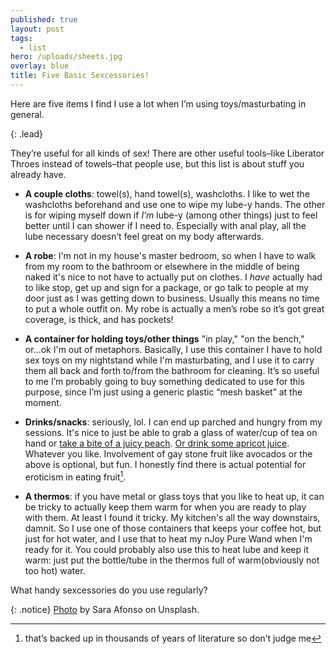 ```yaml
---
published: true
layout: post
tags:
  - list
hero: /uploads/sheets.jpg
overlay: blue
title: Five Basic Sexcessories!
---
```


Here are five items I find I use a lot when I’m using toys/masturbating in general. 

{: .lead}

They’re useful for all kinds of sex! There are other useful tools–like Liberator Throes instead of towels–that people use, but this list is about stuff you already have.

<!--break-->

- **A couple cloths**: towel(s), hand towel(s), washcloths. I like to wet the washcloths beforehand and use one to wipe my lube-y hands. The other is for wiping myself down if *I’m* lube-y (among other things) just to feel better until I can shower if I need to. Especially with anal play, all the lube necessary doesn’t feel great on my body afterwards.

- **A robe**: I'm not in my house's master bedroom, so when I have to walk from my room to the bathroom or elsewhere in the middle of being naked it's nice to not have to actually put on clothes. I *have* actually had to like stop, get up and sign for a package, or go talk to people at my door just as I was getting down to business. Usually this means no time to put a whole outfit on. My robe is actually a men’s robe so it’s got great coverage, is thick, and has pockets!

- **A container for holding toys/other things** "in play," "on the bench," or...ok I'm out of metaphors. Basically, I use this container I have to hold sex toys on my nightstand while I'm masturbating, and I use it to carry them all back and forth to/from the bathroom for cleaning. It’s so useful to me I’m probably going to buy something dedicated to use for this purpose, since I’m just using a generic plastic “mesh basket” at the moment.


- **Drinks/snacks**: seriously, lol. I can end up parched and hungry from my sessions. It's nice to just be able to grab a glass of water/cup of tea on hand or [take a bite of a juicy peach](https://www.youtube.com/watch?v=yY1Y3R0wVRQ). [Or drink some apricot juice](https://www.youtube.com/watch?v=T4grnewqeCk). Whatever you like. Involvement of gay stone fruit like avocados or the above is optional, but fun. I honestly find there is actual potential for eroticism in eating fruit[^1]. 


- **A thermos**: if you have metal or glass toys that you like to heat up, it can be tricky to actually keep them warm for when you are ready to play with them. At least I found it tricky. My kitchen's all the way downstairs, damnit. So I use one of those containers that keeps your coffee hot, but just for hot water, and I use that to heat my nJoy Pure Wand when I'm ready for it. You could probably also use this to heat lube and keep it warm: just put the bottle/tube in the thermos full of warm(obviously not too hot) water.

What handy sexcessories do you use regularly?

[^1]: that’s backed up in thousands of years of literature so don’t judge me

{: .notice}
[Photo](https://unsplash.com/photos/8vNGh0sIWgg) by Sara Afonso on Unsplash.